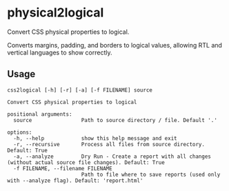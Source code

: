 # physical2logical

Convert CSS physical properties to logical.

Converts margins, padding, and borders to logical values, allowing RTL and vertical languages to show correctly.

## Usage

```commandline
css2logical [-h] [-r] [-a] [-f FILENAME] source

Convert CSS physical properties to logical

positional arguments:
  source                Path to source directory / file. Default '.'

options:
  -h, --help            show this help message and exit
  -r, --recursive       Process all files from source directory. Default: True
  -a, --analyze         Dry Run - Create a report with all changes (without actual source file changes). Default: True
  -f FILENAME, --filename FILENAME
                        Path to file where to save reports (used only with --analyze flag). Default: 'report.html'

```
